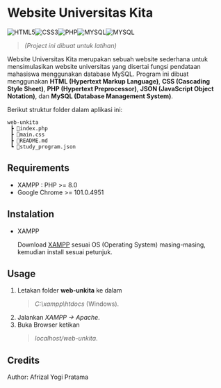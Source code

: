 # Website Universitas Kita

<div style="display:inline-flex">
<img alt="HTML5" src="https://img.shields.io/badge/html5%20-%23E34F26.svg?&style=for-the-badge&logo=html5&logoColor=white"/> 
<img alt="CSS3" src="https://img.shields.io/badge/css3%20-%231572B6.svg?&style=for-the-badge&logo=css3&logoColor=white"/>
<img alt="PHP" src="https://img.shields.io/badge/php-%23777BB4.svg?&style=for-the-badge&logo=php&logoColor=white"/>
<img alt="MYSQL" src="https://img.shields.io/badge/json-00000F?style=for-the-badge&logo=json&logoColor=white"/>
<img alt="MYSQL" src="https://img.shields.io/badge/MySQL-00758f?style=for-the-badge&logo=mysql&logoColor=white"/>
</div>

<br/>

> _(Project ini dibuat untuk latihan)_

Website Universitas Kita merupakan sebuah website sederhana untuk mensimulasikan website universitas yang disertai fungsi pendataan mahasiswa menggunakan database MySQL. Program ini dibuat menggunakan **HTML (Hypertext Markup Language)**, **CSS (Cascading Style Sheet)**, **PHP (Hypertext Preprocessor)**, **JSON (JavaScript Object Notation)**, dan **MySQL (Database Management System)**.

Berikut struktur folder dalam aplikasi ini:

```
web-unkita
 ┣ 📜index.php
 ┣ 📜main.css
 ┣ 📜README.md
 ┗ 📜study_program.json
```

## Requirements

- XAMPP : PHP >= 8.0
- Google Chrome >= 101.0.4951

## Instalation

- XAMPP

  Download [XAMPP](https://www.apachefriends.org/download.html) sesuai OS (Operating System) masing-masing, kemudian install sesuai petunjuk.

## Usage

1. Letakan folder **web-unkita** ke dalam
   > _C:\xampp\htdocs_ (Windows).
2. Jalankan _XAMPP -> Apache_.
3. Buka Browser ketikan
   > _localhost/web-unkita_.

## Credits

Author: Afrizal Yogi Pratama
